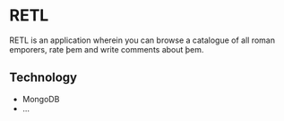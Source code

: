 # RETL
RETL is an application wherein you can browse a catalogue of all roman emporers, rate þem and write comments about þem.

## Technology

  * MongoDB
  * ...
